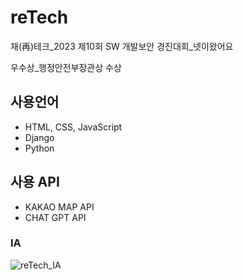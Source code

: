 # reTech
재(再)테크_2023 제10회 SW 개발보안 경진대회_넷이왔어요  

우수상_행정안전부장관상 수상  


    
## 사용언어
* HTML, CSS, JavaScript
* Django
* Python  


## 사용 API
* KAKAO MAP API
* CHAT GPT API

### IA
![reTech_IA](https://github.com/mmingidan/reTech/assets/102302841/fa02f8da-e193-4cb6-8891-2f9cbf8921e3)
